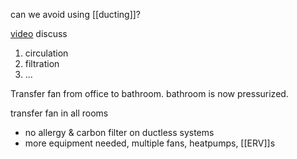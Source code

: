 can we avoid using [[ducting]]?

[video](https://www.youtube.com/watch?v=5VPqFSITm0w) discuss

1. circulation
2. filtration
3. ...

Transfer fan from office to bathroom.
bathroom is now pressurized.

transfer fan in all rooms

- no allergy & carbon filter on ductless systems
- more equipment needed, multiple fans, heatpumps, [[ERV]]s


